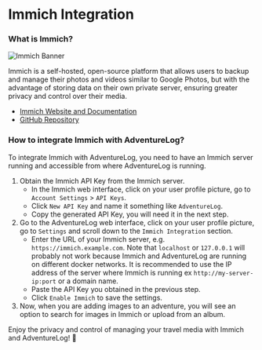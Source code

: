 # Immich Integration

### What is Immich?

<!-- immich banner -->

![Immich Banner](https://repository-images.githubusercontent.com/455229168/ebba3238-9ef5-4891-ad58-a3b0223b12bd)

Immich is a self-hosted, open-source platform that allows users to backup and manage their photos and videos similar to Google Photos, but with the advantage of storing data on their own private server, ensuring greater privacy and control over their media.

- [Immich Website and Documentation](https://immich.app/)
- [GitHub Repository](https://github.com/immich-app/immich)

### How to integrate Immich with AdventureLog?

To integrate Immich with AdventureLog, you need to have an Immich server running and accessible from where AdventureLog is running.

1. Obtain the Immich API Key from the Immich server.
   - In the Immich web interface, click on your user profile picture, go to `Account Settings` > `API Keys`.
   - Click `New API Key` and name it something like `AdventureLog`.
   - Copy the generated API Key, you will need it in the next step.
2. Go to the AdventureLog web interface, click on your user profile picture, go to `Settings` and scroll down to the `Immich Integration` section.
   - Enter the URL of your Immich server, e.g. `https://immich.example.com`. Note that `localhost` or `127.0.0.1` will probably not work because Immich and AdventureLog are running on different docker networks. It is recommended to use the IP address of the server where Immich is running ex `http://my-server-ip:port` or a domain name.
   - Paste the API Key you obtained in the previous step.
   - Click `Enable Immich` to save the settings.
3. Now, when you are adding images to an adventure, you will see an option to search for images in Immich or upload from an album.

Enjoy the privacy and control of managing your travel media with Immich and AdventureLog! 🎉
